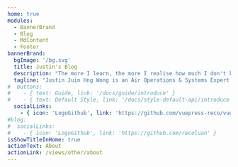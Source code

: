 ```yaml
---
home: true
modules:
  - BannerBrand
  - Blog
  - MdContent
  - Footer
bannerBrand:
  bgImage: '/bg.svg'
  title: Justin's Blog
  description: "The more I learn, the more I realise how much I don't know."
  tagline: "Justin Juin Hng Wong is an Air Operations & Systems Expert with the Republic of Singapore Air Force. His research interests include Knowledge Representation and Reasoning, Speech Processing, and Affective Computing."
#  buttons:
#    - { text: Guide, link: '/docs/guide/introduce' }
#    - { text: Default Style, link: '/docs/style-default-api/introduce', type: 'plain' }
  socialLinks:
    - { icon: 'LogoGithub', link: 'https://github.com/vuepress-reco/vuepress-theme-reco' }
#blog:
#  socialLinks:
#    - { icon: 'LogoGithub', link: 'https://github.com/recoluan' }
isShowTitleInHome: true
actionText: About
actionLink: /views/other/about
---
```



